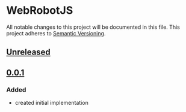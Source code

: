 # WebRobotJS
All notable changes to this project will be documented in this file.
This project adheres to [Semantic Versioning](http://semver.org/).

## [Unreleased]

## [0.0.1]
### Added
- created initial implementation

[Unreleased]: https://github.com/automate-website/webrobotjs/compare/0.0.1...HEAD
[0.0.1]: https://github.com/automate-website/webrobotjs/compare/0.0.0...0.0.1
